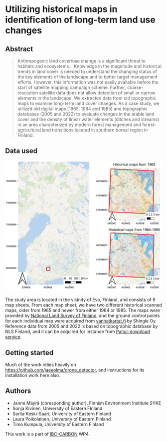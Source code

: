 # Utilizing historical maps in identification of long-term land use changes

## Abstract

> Anthropogenic land cover/use change is a significant threat to habitats and ecosystems. . Knowledge in the magnitude and historical trends in land cover is needed to understand the changing status of the key elements of the landscape and to better target management efforts. However, this information was not easily available before the start of satellite mapping campaign scheme. Further, coarse-resolution satellite data does not allow detection of small or narrow elements in the landscape. We extracted data from old topographic maps to examine long-term land cover changes. As a case study, we utilized old digital maps (1965, 1984 and 1985) and topographic databases (2005 and 2022) to evaluate changes in the arable land cover and the density of linear water elements (ditches and streams) in an area characterized by modern forest management and forest-agricultural land transitions located in southern boreal region in Finland. 

## Data used

<img src='nb_figures/area_map.jpeg' width='700'>

The study area is located in the vicinity of Evo, Finland, and consists of 9 map sheets. From each map sheet, we have two different historical scanned maps, older from 1965 and newer from either 1984 or 1985. The maps were provided by [National Land Survey of Finland](https://www.maanmittauslaitos.fi/en/e-services/old-printed-maps), and the ground control points for each individual map were acquired from [vanhatkartat.fi](https://vanhatkartat.fi) by Shingle Oy. Reference data from 2005 and 2022 is based on topographic database by NLS Finland, and it can be acquired for instance from [Paituli download service](https://paituli.csc.fi/download.html).

## Getting started

Much of the work relies heavily on https://github.com/jaeeolma/drone_detector, and instructions for its installation work here also.

## Authors

* Janne Mäyrä (coresponding author), Finnish Environment Institute SYKE
* Sonja Kivinen, University of Eastern Finland
* Sarita Keski-Saari, University of Eastern Finland
* Laura Poikolainen, University of Eastern Finland
* Timo Kumpula, University of Eastern Finland

This work is a part of [IBC-CARBON](https://www.ibccarbon.fi/en-US) WP4.